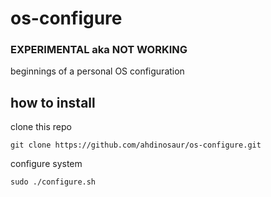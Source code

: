 # os-configure

### EXPERIMENTAL aka NOT WORKING

beginnings of a personal OS configuration

## how to install

clone this repo

    git clone https://github.com/ahdinosaur/os-configure.git

configure system

    sudo ./configure.sh
